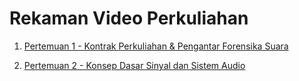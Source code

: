 # Rekaman Video Perkuliahan

1. [Pertemuan 1 - Kontrak Perkuliahan & Pengantar Forensika Suara](https://drive.google.com/file/d/1F1t-PvozoQapJBTWhkmhl3IboLfXwPP0/view?usp=sharing)

2. [Pertemuan 2 - Konsep Dasar Sinyal dan Sistem Audio](https://drive.google.com/file/d/172laxGAVINgigMUYH75ByqPgw4AVpQ7D/view?usp=sharing)
